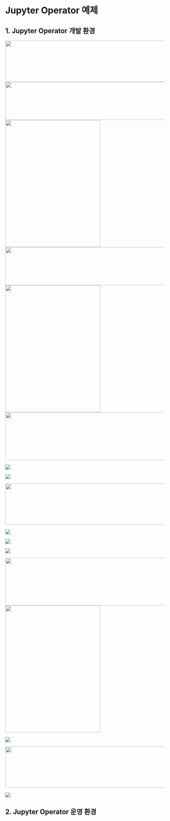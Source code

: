 # Jupyter Operator 예제


## 1. Jupyter Operator 개발 환경

<img src="images/jupyter_pipeline1.png" width="550" height="130"/>

<img src="images/jupyter_pipeline2.png" width="550" height="120"/>

<img src="images/jupyter_config1.png" width="300" height="400"/>

<img src="images/jupyter_pipeline3.png" width="550" height="120"/>

<img src="images/jupyter_config2.png" width="300" height="400"/>

<img src="images/jupyter_pipeline4.png" width="550" height="150"/>

![](images/jupyter_note1.png)<br>

![](images/jupyter_note2.png)<br>

<img src="images/jupyter_pipeline5.png" width="550" height="130"/>

![](images/jupyter_result1.png)<br>

![](images/jupyter_file.png)<br>

![](images/jupyter_note3.png)<br>

<img src="images/jupyter_pipeline4.png" width="550" height="150"/>

<img src="images/jupyter_config3.png" width="300" height="400"/>

![](images/jupyter_note4.png)<br>

<img src="images/jupyter_pipeline5.png" width="550" height="130"/>

![](images/jupyter_result2.png)<br>

## 2. Jupyter Operator 운영 환경 
